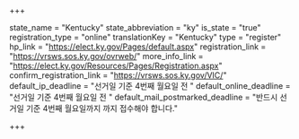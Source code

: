 +++

state_name = "Kentucky"
state_abbreviation = "ky"
is_state = "true"
registration_type = "online"
translationKey = "Kentucky"
type = "register"
hp_link = "https://elect.ky.gov/Pages/default.aspx"
registration_link = "https://vrsws.sos.ky.gov/ovrweb/"
more_info_link = "https://elect.ky.gov/Resources/Pages/Registration.aspx"
confirm_registration_link = "https://vrsws.sos.ky.gov/VIC/"
default_ip_deadline = "선거일 기준 4번째 월요일 전 "
default_online_deadline = "선거일 기준 4번째 월요일 전 "
default_mail_postmarked_deadline = "반드시 선거일 기준 4번째 월요일까지 까지 접수해야 합니다."

+++